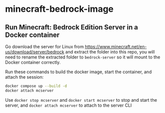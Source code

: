 # minecraft-bedrock-image

## Run Minecraft: Bedrock Edition Server in a Docker container

Go download the server for Linux from https://www.minecraft.net/en-us/download/server/bedrock and extract the folder into this repo, you will need to rename the extracted folder to `bedrock-server` so it will mount to the Docker container correctly.

Run these commands to build the docker image, start the container, and attach the session:
```sh
docker compose up --build -d
docker attach mcserver
```

Use `docker stop mcserver` and `docker start mcserver` to stop and start the server, and `docker attach mcserver` to attach to the server CLI
